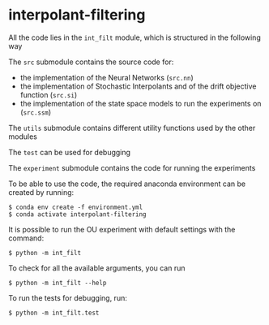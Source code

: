 # interpolant-filtering

All the code lies in the `int_filt` module, which is structured in the following way

The `src` submodule contains the source code for:
* the implementation of the Neural Networks (`src.nn`)
* the implementation of Stochastic Interpolants and of the drift objective function (`src.si`)
* the implementation of the state space models to run the experiments on (`src.ssm`)

The `utils` submodule contains different utility functions used by the other modules

The `test` can be used for debugging

The `experiment` submodule contains the code for running the experiments

To be able to use the code, the required anaconda environment can be created by running:
```{bash}
$ conda env create -f environment.yml
$ conda activate interpolant-filtering
```

It is possible to run the OU experiment with default settings with the command:

```{bash}
$ python -m int_filt
```

To check for all the available arguments, you can run

```{bash}
$ python -m int_filt --help
```

To run the tests for debugging, run:

```{bash}
$ python -m int_filt.test
```

